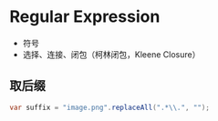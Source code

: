 # Regular Expression

- 符号
- 选择、连接、闭包（柯林闭包，Kleene Closure）

## 取后缀

```java
var suffix = "image.png".replaceAll(".*\\.", "");
```